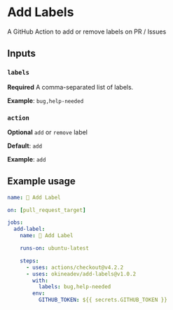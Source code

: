 # Add Labels

A GitHub Action to add or remove labels on PR / Issues

## Inputs

### `labels`

**Required** A comma-separated list of labels.

**Example**: `bug,help-needed`

### `action`

**Optional** `add` or `remove` label

**Default**: `add`

**Example**: `add`

## Example usage

```yaml
name: 🔖 Add Label

on: [pull_request_target]

jobs:
  add-label:
    name: 🔖 Add Label

    runs-on: ubuntu-latest

    steps:
      - uses: actions/checkout@v4.2.2
      - uses: okineadev/add-labels@v1.0.2
        with:
          labels: bug,help-needed
        env:
          GITHUB_TOKEN: ${{ secrets.GITHUB_TOKEN }}
```
